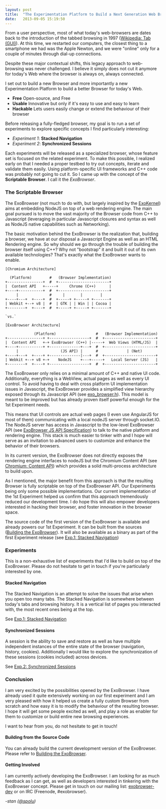 ```yaml
---
layout: post
title:  "The Experimentation Platform to Build a Next Generation Web Browser"
date:   2013-09-05 15:19:50
---
```


From a user perspective, most of what today's web-browsers are dates back to the introduction of the tabbed browsing in 1997 ([Wikipedia: Tab (GUI)](http://en.wikipedia.org/wiki/Tab_%28GUI%29)). At this time, we restarted our computers, the closest thing to a smartphone we had was the Apple Newton, and we were "online" only for a couple of minutes through dial-up connections. 

Despite these major contextual shifts, this legacy approach to web-browsing was never challenged. I believe it simply does not cut it anymore for today's Web where the browser is always on, always connected.

I set out to build a new Browser and more importantly a new Experimentation Platform to build a better Browser for today's Web.

- **Free** Open-source, and Free
- **Usable** Innovative but only if it's easy to use and easy to learn
- **Hackable** Lets users easily change or extend the behaviour of their browser

Before releasing a fully-fledged browser, my goal is to run a set of experiments to explore specific concepts I find particularly interesting: 

- *Experiment 1*: **Stacked Navigation**
- *Experiment 2*: **Synchronized Sessions**

Each experiments will be released as a specialized browser, whose feature set is focused on the related experiment. To make this possible, I realized early on that I needed a proper testbed to try out concepts, iterate and validate them easily. Using platform-specific UI frameworks and C++ code was probably not going to cut it. So I came up with the concept of the **Scriptable Browser**. I call it the *ExoBrowser*. 


### The Scriptable Browser

The ExoBrowser (not much to do with, but largely inspired by the [ExoKernel](http://en.wikipedia.org/wiki/Exokernel)) aims at embedding NodeJS on top of a web rendering engine. The main goal pursued is to move the vast majority of the Browser code from C++ to Javascript (leveraging in particular Javascript closures and syntax as well as NodeJS native capabilities such as Networking).

The basic motivation behind the ExoBrowser is the realization that, building a browser, we have at our disposal a Javascript Engine as well as an HTML Rendering engine. So why should we go through the trouble of building the browser itself using C++? Why not "bootstrap" it and built it out of its own available technologies? That's exactly what the ExoBrowser wants to enable.

```
[Chromium Architecture]
  
  (Platform)        #   (Browser Implementation)
+----------------+  #  +-----------------------+
|  Content API   +-----+     Chrome (C++)      |
+----+-----------+  #  +-----------------------+
     |              #     |       |        |
+----+---+  +----+  #  +-----+ +-----+ +-------+
| Webkit +--+ v8 |  #  | GTK | | Win | | Cocoa |
+--------+  +----+  #  +-----+ +-----+ +-------+

`vs.`

[ExoBrowser Architecture]

             (Platform)                  #   (Browser Implementation)
+----------------+ +------------------+  #  +-----------------------+
|  Content API   +-+ ExoBrowser (C++) |-----+  Web Views (HTML/JS)  |
+----+-----------+ +--------------+---+  #  +-----------------------+
     |                   (JS API) |      #             | (Net)      
+----+---+  +----+ +--------------|---+  #  +-----------------------+
| Webkit +--+ v8 +-+    NodeJS    +---+-----+   Local Server (JS)   |
+--------+  +----+ +------------------+  #  +-----------------------+
```

The ExoBrowser only relies on a minimal amount of C++ and native UI code. Additionally, everything is a WebView, actual pages as well as every UI control. To avoid having to deal with cross platform UI  implementation issues in Javascript, the ExoBrowser provides a simplified view hierarchy exposed through its Javascript API (see [exo_browser.h](https://github.com/spolu/exo/blob/master/exo_browser/browser/ui/exo_browser.h)). This model is meant to be improved but has already proven itself powerful enough for the 1st Experiment needs.

This means that UI controls are actual web pages (I even use AngularJS for most of them) communicating with a local nodeJS server through socket.IO. The NodeJS server has access in Javascript to the low-level ExoBrowser API (see [ExoBrowser JS API Specification](https://github.com/spolu/exo/blob/master/API.md)) to talk to the native platform and rendering engine. This stack is much easier to tinker with and I hope will serve as an invitation to advanced users to customize and enhance the behavior of their browsers. 

In its current version, the ExoBrowser does not directly exposes the rendering engine interfaces to nodeJS but the Chromium Content API (see [Chromium: Content API](http://www.chromium.org/developers/content-module/content-api)) which provides a solid multi-process architecture to build upon.

As I mentioned, the major benefit from this approach is that the resulting Browser is fully scriptable on top of the ExoBrowser API. Our Experiments being only some possible implementations. Our current implementation of the 1st Experiment helped us confirm that this approach tremendously reduced our development time. I do hope this will also empower developers interested in hacking their browser, and foster innovation in the browser space.

The source code of the first version of the ExoBrowser is available and already powers our 1st Experiment. It can be built from the sources ([Building the ExoBrowser](https://github.com/spolu/exo_browser/wiki/Building-the-ExoBrowser)). It will also be available as a binary as part of the first Experiment release (see [Exp.1: Stacked Navigation](https://github.com/spolu/exo/wiki/Exp.1:-Stacked-Navigation))

### Experiments

This is a non-exhaustive list of experiments that I'd like to build on top of the ExoBrowser. Please do not hesitate to get in touch if you're particularly interested by one.

#### Stacked Navigation

The Stacked Navigation is an attempt to solve the issues that arise when you open too many tabs. The Stacked Navigation is somewhere between today's tabs and browsing history. It is a vertical list of pages you interacted with, the most recent ones being at the top. 

See [Exp.1: Stacked Navigation](https://github.com/spolu/exo/wiki/Exp.1:-Stacked-Navigation)

#### Synchronized Sessions

A session is the ability to save and restore as well as have multiple independent instances of the entire state of the browser (navigation, history, cookies). Additionally I would like to explore the synchronization of these sessions (cookies included) across devices.

See [Exp.2: Synchronized Sessions](https://github.com/spolu/exo/wiki/Exp.2:-Synchronized-Sessions)

### Conclusion

I am very excited by the possibilities opened by the ExoBrowser. I have already used it quite extensively working on our first experiment and I am very pleased with how it helped us create a fully custom Browser from scratch and how easy it is to modify the behaviour of the resulting browser. I hope it will get some people excited as well, and play a role as enabler for them to customize or build entire new browsing experiences.

I want to hear from you, do not hesitate to get in touch!

#### Building from the Source Code

You can already build the current development version of the ExoBrowser. Please refer to [Building the ExoBrowser](https://github.com/spolu/exo_browser/wiki/Building-the-ExoBrowser).

#### Getting Involved

I am currently actively developing the ExoBrowser. I am looking for as much feedback as I can get, as well as developers interested in tinkering with the ExoBrowser concept. Please get in touch on our mailing list: [exobrowser-dev](https://groups.google.com/forum/#!forum/exobrowser-dev) or on IRC (Freenode, #exobrowser).

*-stan ([@spolu](https://twitter.com/spolu))*
